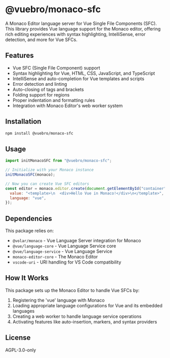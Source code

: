# @vuebro/monaco-sfc

A Monaco Editor language server for Vue Single File Components (SFC). This library provides Vue language support for the Monaco editor, offering rich editing experiences with syntax highlighting, IntelliSense, error detection, and more for Vue SFCs.

## Features

- Vue SFC (Single File Component) support
- Syntax highlighting for Vue, HTML, CSS, JavaScript, and TypeScript
- IntelliSense and auto-completion for Vue templates and scripts
- Error detection and linting
- Auto-closing of tags and brackets
- Folding support for regions
- Proper indentation and formatting rules
- Integration with Monaco Editor's web worker system

## Installation

```bash
npm install @vuebro/monaco-sfc
```

## Usage

```javascript
import initMonacoSFC from "@vuebro/monaco-sfc";

// Initialize with your Monaco instance
initMonacoSFC(monaco);

// Now you can create Vue SFC editors
const editor = monaco.editor.create(document.getElementById("container"), {
  value: "<template>\n  <div>Hello Vue in Monaco!</div>\n</template>",
  language: "vue",
});
```

## Dependencies

This package relies on:

- `@volar/monaco` - Vue Language Server integration for Monaco
- `@vue/language-core` - Vue Language Service core
- `@vue/language-service` - Vue Language Service
- `monaco-editor-core` - The Monaco Editor
- `vscode-uri` - URI handling for VS Code compatibility

## How It Works

This package sets up the Monaco Editor to handle Vue SFCs by:

1. Registering the 'vue' language with Monaco
2. Loading appropriate language configurations for Vue and its embedded languages
3. Creating a web worker to handle language service operations
4. Activating features like auto-insertion, markers, and syntax providers

## License

AGPL-3.0-only
